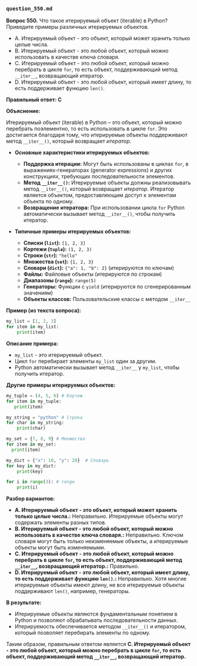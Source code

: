 ### `question_550.md`

**Вопрос 550.** Что такое итерируемый объект (iterable) в Python? Приведите примеры различных итерируемых объектов.

-   A. Итерируемый объект - это объект, который может хранить только целые числа.
-   B. Итерируемый объект - это любой объект, который можно использовать в качестве ключа словаря.
-   C. Итерируемый объект - это любой объект, который можно перебрать в цикле `for`, то есть объект, поддерживающий метод `__iter__`, возвращающий итератор.
-   D. Итерируемый объект - это любой объект, который имеет длину, то есть поддерживает функцию `len()`.

**Правильный ответ: C**

**Объяснение:**

Итерируемый объект (iterable) в Python – это объект, который можно перебрать поэлементно, то есть использовать в цикле `for`. Это достигается благодаря тому, что итерируемые объекты поддерживают метод `__iter__()`, который возвращает *итератор*.

*   **Основные характеристики итерируемых объектов:**
    *   **Поддержка итерации:** Могут быть использованы в циклах `for`, в выражениях-генераторах (generator expressions) и других конструкциях, требующих последовательности элементов.
    *   **Метод `__iter__()`:** Итерируемые объекты должны реализовывать метод `__iter__()`, который возвращает *итератор*. Итератор является объектом, предоставляющим доступ к элементам объекта по одному.
    *   **Возвращение итератора:** При использовании цикла `for` Python автоматически вызывает метод `__iter__()`, чтобы получить итератор.

*   **Типичные примеры итерируемых объектов:**
    *   **Списки (`list`):**  `[1, 2, 3]`
    *   **Кортежи (`tuple`):**  `(1, 2, 3)`
    *   **Строки (`str`):** `"hello"`
    *   **Множества (`set`):**  `{1, 2, 3}`
    *   **Словари (`dict`):**  `{"a": 1, "b": 2}` (итерируются по ключам)
    *   **Файлы:** Файловые объекты (итерируются по строкам)
    *    **Диапазоны (`range`):**  `range(5)`
    *   **Генераторы:** Функции с `yield` (итерируются по сгенерированным значениям)
    *   **Объекты классов:** Пользовательские классы с методом `__iter__`

**Пример (из текста вопроса):**
```python
my_list = [1, 2, 3]
for item in my_list:
    print(item)
```

**Описание примера:**
*   `my_list` - это итерируемый объект.
*   Цикл `for` перебирает элементы `my_list` один за другим.
*   Python автоматически вызывает метод `__iter__` у `my_list`, чтобы получить итератор.

**Другие примеры итерируемых объектов:**

```python
my_tuple = (4, 5, 6) # Кортеж
for item in my_tuple:
   print(item)

my_string = "python" # Строка
for char in my_string:
    print(char)

my_set = {7, 8, 9} # Множество
for item in my_set:
  print(item)

my_dict = {"x": 10, "y": 20}  # Словарь
for key in my_dict:
    print(key)

for i in range(3): # range
    print(i)
```

**Разбор вариантов:**
*   **A. Итерируемый объект - это объект, который может хранить только целые числа.:** Неправильно. Итерируемые объекты могут содержать элементы разных типов.
*   **B. Итерируемый объект - это любой объект, который можно использовать в качестве ключа словаря.:** Неправильно. Ключом словаря могут быть только неизменяемые объекты, а итерируемые объекты могут быть изменяемыми.
*   **C. Итерируемый объект - это любой объект, который можно перебрать в цикле `for`, то есть объект, поддерживающий метод `__iter__`, возвращающий итератор.:** Правильно.
*   **D. Итерируемый объект - это любой объект, который имеет длину, то есть поддерживает функцию `len()`.:** Неправильно. Хотя многие итерируемые объекты имеют длину, не все итерируемые объекты поддерживают `len()`, например, генераторы.

**В результате:**
*   Итерируемые объекты являются фундаментальным понятием в Python и позволяют обрабатывать последовательности данных.
*  Итерируемость обеспечивается методом `__iter__()` и итератором, который позволяет перебирать элементы по одному.

Таким образом, правильным ответом является **C. Итерируемый объект - это любой объект, который можно перебрать в цикле `for`, то есть объект, поддерживающий метод `__iter__`, возвращающий итератор.**
